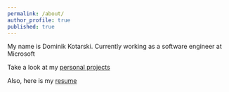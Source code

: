 ```yaml
---
permalink: /about/
author_profile: true
published: true
---
```


My name is Dominik Kotarski. Currently working as a software engineer at Microsoft

Take a look at my [personal projects](/projects)

Also, here is my [resume](/assets/documents/Dominik_Kotarski_cv_english.pdf)
